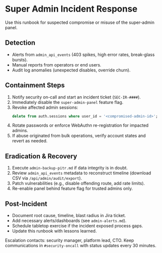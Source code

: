 # Super Admin Incident Response

Use this runbook for suspected compromise or misuse of the super-admin panel.

## Detection

- Alerts from `admin_api_events` (403 spikes, high error rates, break-glass bursts).
- Manual reports from operators or end users.
- Audit log anomalies (unexpected disables, override churn).

## Containment Steps

1. Notify security on-call and start an incident ticket (`SEC-IR-####`).
2. Immediately disable the `super-admin-panel` feature flag.
3. Revoke affected admin sessions:
   ```sql
   delete from auth.sessions where user_id = '<compromised-admin-id>';
   ```
4. Rotate passwords or enforce WebAuthn re-registration for impacted admins.
5. If abuse originated from bulk operations, verify account states and revert as needed.

## Eradication & Recovery

1. Execute `admin-backup-pitr.md` if data integrity is in doubt.
2. Review `admin_api_events` metadata to reconstruct timeline (download CSV via `/api/admin/audit/export`).
3. Patch vulnerabilities (e.g., disable offending route, add rate limits).
4. Re-enable panel behind feature flag for trusted admins only.

## Post-Incident

- Document root cause, timeline, blast radius in Jira ticket.
- Add necessary alerts/dashboards (see `admin-alerts.md`).
- Schedule tabletop exercise if the incident exposed process gaps.
- Update this runbook with lessons learned.

Escalation contacts: security manager, platform lead, CTO. Keep communications in `#security-oncall` with status updates every 30 minutes.
